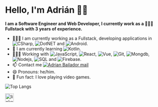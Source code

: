 # Hello, I'm Adrián 👋🏽



**I am a Software Engineer and Web Developer, I currently work as a 👨🏽‍💻 Fullstack with 3 years of experience.**

- 👨🏽‍🏫 I am currently working as a Fullstack, developing applications in ![CSharp](https://img.shields.io/badge/-CSharp-black?style=flat&logo=c), ![DotNET](https://img.shields.io/badge/-.NET-black?style=flat&logo=.net) and ![Android](https://img.shields.io/badge/-android-black?style=flat&logo=android).
- 🌱 I am currently learning ![Kotlin](https://img.shields.io/badge/-kotlin-black?style=flat&logo=kotlin).
- 👨🏽‍💻 Working with ![JavaScript](https://img.shields.io/badge/-JavaScript-black?style=flat&logo=javascript), ![React](https://img.shields.io/badge/-React-black?style=flat&logo=react), ![Vue](https://img.shields.io/badge/-Vue-black?style=flat&logo=vue.js), ![Git](https://img.shields.io/badge/-Git-black?style=flat&logo=git), ![Mongdb](https://img.shields.io/badge/-mongodb-black?style=flat&logo=mongodb), ![Nodejs](https://img.shields.io/badge/-Nodejs-black?style=flat&logo=Node.js), ![SQL](https://img.shields.io/badge/-SQL-black?style=flat&logo=microsoft-sql-server) and ![Firebase](https://img.shields.io/badge/-Firebase-black?style=flat&logo=Firebase).
- 📫 Contact me <a href="mailto:adrianbailador@hotmail.com" alt="Adrian Bailador mail">
  <img src="https://img.shields.io/badge/adrianbailador@hotmail.com-DDDDDD?logo=microsoft-outlook" title="Go To mail" alt="Adrian Bailador mail"/></a>
- 😄 Pronouns: he/him.
- 🧱 Fun fact: I love playing video games.

![Top Langs](https://github-readme-stats.vercel.app/api/top-langs/?username=borjag90&layout=compact&hide=jupyter%20notebook,scilab,java&theme=chartreuse-dark&langs_count=9)
  
   <a href="https://www.linkedin.com/in/adrianbailadorpanero/" target="blank" style='margin-right:4px'>
    <img align="center" src="https://cdn.jsdelivr.net/npm/simple-icons@3.0.1/icons/linkedin.svg" alt="linkedin" height="28px" width="28px" />
  </a>

